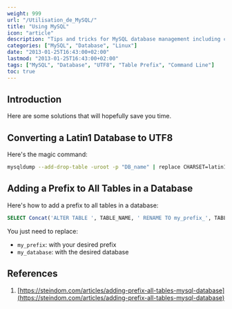 ```yaml
---
weight: 999
url: "/Utilisation_de_MySQL/"
title: "Using MySQL"
icon: "article"
description: "Tips and tricks for MySQL database management including charset conversion and table prefix manipulation"
categories: ["MySQL", "Database", "Linux"]
date: "2013-01-25T16:43:00+02:00"
lastmod: "2013-01-25T16:43:00+02:00"
tags: ["MySQL", "Database", "UTF8", "Table Prefix", "Command Line"]
toc: true
---
```


## Introduction

Here are some solutions that will hopefully save you time.

## Converting a Latin1 Database to UTF8

Here's the magic command:

```bash
mysqldump --add-drop-table -uroot -p "DB_name" | replace CHARSET=latin1 CHARSET=utf8 | iconv -f latin1 -t utf8 | mysql -uroot -p "DB_name"
```

## Adding a Prefix to All Tables in a Database

Here's how to add a prefix to all tables in a database:

```sql
SELECT Concat('ALTER TABLE ', TABLE_NAME, ' RENAME TO my_prefix_', TABLE_NAME, ';') FROM information_schema.TABLES WHERE table_schema = 'my_database'
```

You just need to replace:
- `my_prefix`: with your desired prefix
- `my_database`: with the desired database

## References

1. [https://steindom.com/articles/adding-prefix-all-tables-mysql-database](https://steindom.com/articles/adding-prefix-all-tables-mysql-database)